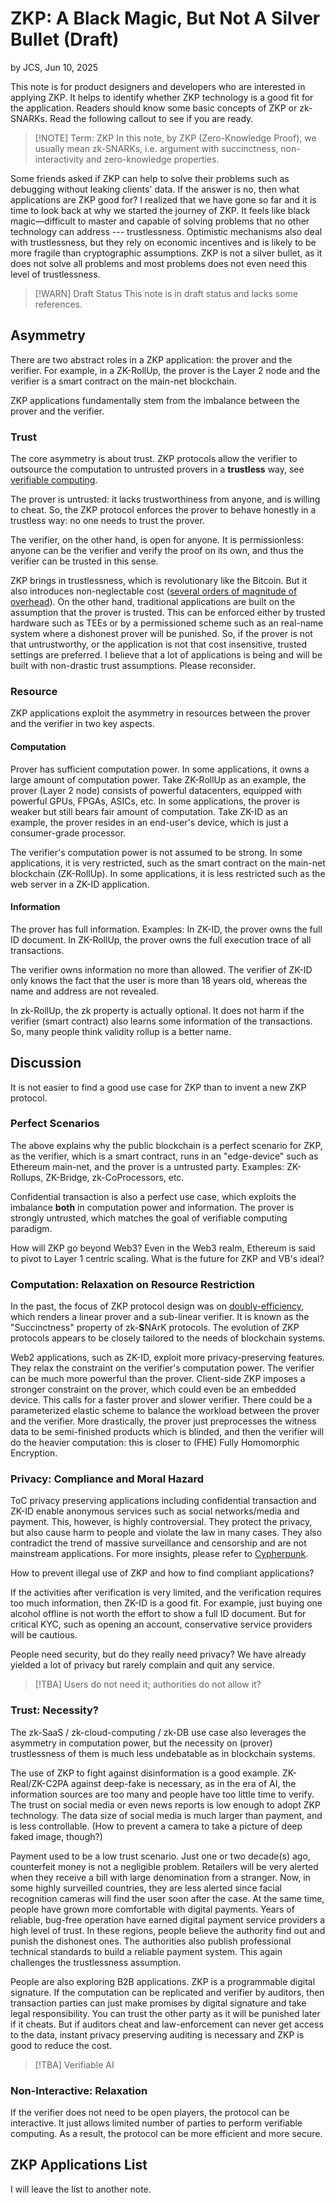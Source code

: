# ZKP: A Black Magic, But Not A Silver Bullet (Draft) 

by JCS, Jun 10, 2025

This note is for product designers and developers who are interested in applying ZKP.
It helps to identify whether ZKP technology is a good fit for the application.
Readers should know some basic concepts of ZKP or zk-SNARKs. 
Read the following callout to see if you are ready.

> [!NOTE] Term: ZKP
> In this note, by ZKP (Zero-Knowledge Proof), we usually mean zk-SNARKs, i.e. argument with succinctness, non-interactivity and zero-knowledge properties. 

Some friends asked if ZKP can help to solve their problems such as debugging without leaking clients' data.
If the answer is no, then what applications are ZKP good for?
I realized that we have gone so far and it is time to look back at why we started the journey of ZKP.
It feels like black magic—difficult to master and capable of solving problems that no other technology can address --- trustlessness.
Optimistic mechanisms also deal with trustlessness, but they rely on economic incentives and is likely to be more fragile than cryptographic assumptions.
ZKP is not a silver bullet, as it does not solve all problems and most problems does not even need this level of trustlessness.

> [!WARN] Draft Status 
> This note is in draft status and lacks some references.

## Asymmetry

There are two abstract roles in a ZKP application: the prover and the verifier. 
For example, in a ZK-RollUp, the prover is the Layer 2 node and the verifier is a smart contract on the main-net blockchain. 

ZKP applications fundamentally stem from the imbalance between the prover and the verifier. 

### Trust

The core asymmetry is about trust.
ZKP protocols allow the verifier to outsource the computation to untrusted provers in a **trustless** way, see [verifiable computing](https://en.wikipedia.org/wiki/Verifiable_computing).

The prover is untrusted: it lacks trustworthiness from anyone, and is willing to cheat.
So, the ZKP protocol enforces the prover to behave honestly in a trustless way: no one needs to trust the prover. 

The verifier, on the other hand, is open for anyone. 
It is permissionless: anyone can be the verifier and verify the proof on its own, and thus the verifier can be trusted in this sense. 

ZKP brings in trustlessness, which is revolutionary like the Bitcoin.
But it also introduces non-neglectable cost ([several orders of magnitude of overhead](https://a16zcrypto.com/posts/article/building-jolt/)).
On the other hand, traditional applications are built on the assumption that the prover is trusted.
This can be enforced either by trusted hardware such as TEEs or by a permissioned scheme such as an real-name system where a dishonest prover will be punished.
So, if the prover is not that untrustworthy, or the application is not that cost insensitive, trusted settings are preferred.
I believe that a lot of applications is being and will be built with non-drastic trust assumptions. Please reconsider.

### Resource

ZKP applications exploit the asymmetry in resources between the prover and the verifier in two key aspects.

#### Computation

Prover has sufficient computation power.
In some applications, it owns a large amount of computation power.
Take ZK-RollUp as an example, the prover (Layer 2 node) consists of powerful datacenters, equipped with powerful GPUs, FPGAs, ASICs, etc.
In some applications, the prover is weaker but still bears fair amount of computation.
Take ZK-ID as an example, the prover resides in an end-user's device, which is just a consumer-grade processor.

The verifier's computation power is not assumed to be strong.
In some applications, it is very restricted, such as the smart contract on the main-net blockchain (ZK-RollUp).
In some applications, it is less restricted such as the web server in a ZK-ID application.


#### Information

The prover has full information.
Examples: 
In ZK-ID, the prover owns the full ID document.
In ZK-RollUp, the prover owns the full execution trace of all transactions.

The verifier owns information no more than allowed.
The verifier of ZK-ID only knows the fact that the user is more than 18 years old, whereas the name and address are not revealed.

In zk-RollUp, the zk property is actually optional.
It does not harm if the verifier (smart contract) also learns some information of the transactions.
So, many people think validity rollup is a better name.


## Discussion

It is not easier to find a good use case for ZKP than to invent a new ZKP protocol.

### Perfect Scenarios

The above explains why the public blockchain is a perfect scenario for ZKP, as the verifier, which is a smart contract, runs in an "edge-device" such as Ethereum main-net, and the prover is a untrusted party.
Examples: ZK-Rollups, ZK-Bridge, zk-CoProcessors, etc.

Confidential transaction is also a perfect use case, which exploits the imbalance **both** in computation power and information.
The prover is strongly untrusted, which matches the goal of verifiable computing paradigm.

How will ZKP go beyond Web3?
Even in the Web3 realm, Ethereum is said to pivot to Layer 1 centric scaling.
What is the future for ZKP and VB's ideal?

### Computation: Relaxation on Resource Restriction

In the past, the focus of ZKP protocol design was on [doubly-efficiency](https://eprint.iacr.org/2017/1132.pdf), which renders a linear prover and a sub-linear verifier.
It is known as the "Succinctness" property of zk-**S**NArK protocols.
The evolution of ZKP protocols appears to be closely tailored to the needs of blockchain systems.

Web2 applications, such as ZK-ID, exploit more privacy-preserving features.
They relax the constraint on the verifier's computation power.
The verifier can be much more powerful than the prover.
Client-side ZKP imposes a stronger constraint on the prover, which could even be an embedded device.
This calls for a faster prover and slower verifier.
There could be a parameterized elastic scheme to balance the workload between the prover and the verifier.
More drastically, the prover just preprocesses the witness data to be semi-finished products which is blinded, and then the verifier will do the heavier computation: this is closer to (FHE) Fully Homomorphic Encryption.

### Privacy: Compliance and Moral Hazard

ToC privacy preserving applications including confidential transaction and ZK-ID enable anonymous services such as social networks/media and payment.
This, however, is highly controversial.
They protect the privacy, but also cause harm to people and violate the law in many cases.
They also contradict the trend of massive surveillance and censorship and are not mainstream applications.
For more insights, please refer to [Cypherpunk](https://en.wikipedia.org/wiki/Cypherpunk).

How to prevent illegal use of ZKP and how to find compliant applications?

If the activities after verification is very limited, and the verification requires too much information, then ZK-ID is a good fit.
For example, just buying one alcohol offline is not worth the effort to show a full ID document.
But for critical KYC, such as opening an account, conservative service providers will be cautious.

People need security, but do they really need privacy?
We have already yielded a lot of privacy but rarely complain and quit any service.

> [!TBA]
> Users do not need it; authorities do not allow it?


### Trust: Necessity?

The zk-SaaS / zk-cloud-computing / zk-DB use case also leverages the asymmetry in computation power, but the necessity on (prover) trustlessness of them is much less undebatable as in blockchain systems.

The use of ZKP to fight against disinformation is a good example.
ZK-Real/ZK-C2PA against deep-fake is necessary, as in the era of AI, the information sources are too many and people have too little time to verify.
The trust on social media or even news reports is low enough to adopt ZKP technology.
The data size of social media is much larger than payment, and is less controllable.
(How to prevent a camera to take a picture of deep faked image, though?)

Payment used to be a low trust scenario.
Just one or two decade(s) ago, counterfeit money is not a negligible problem.
Retailers will be very alerted when they receive a bill with large denomination from a stranger.
Now, in some highly surveilled countries, they are less alerted since facial recognition cameras will find the user soon after the case.
At the same time, people have grown more comfortable with digital payments.
Years of reliable, bug-free operation have earned digital payment service providers a high level of trust.
In these regions, people believe the authority find out and punish the dishonest ones.
The authorities also publish professional technical standards to build a reliable payment system.
This again challenges the trustlessness assumption.

People are also exploring B2B applications.
ZKP is a programmable digital signature.
If the computation can be replicated and verifier by auditors, then transaction parties can just make promises by digital signature and take legal responsibility.
You can trust the other party as it will be punished later if it cheats.
But if auditors cheat and law-enforcement can never get access to the data, instant privacy preserving auditing is necessary and ZKP is good to reduce the cost.

> [!TBA]
> Verifiable AI

### Non-Interactive: Relaxation

If the verifier does not need to be open players, the protocol can be interactive.
It just allows limited number of parties to perform verifiable computing.
As a result, the protocol can be more efficient and more secure.


## ZKP Applications List

I will leave the list to another note.
 


